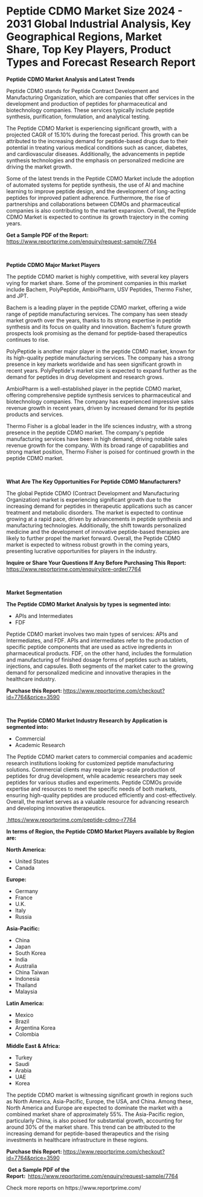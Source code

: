 <p><h1>Peptide CDMO Market Size 2024 - 2031 Global Industrial Analysis, Key Geographical Regions, Market Share, Top Key Players, Product Types and Forecast Research Report</h1></p><p><strong>Peptide CDMO Market Analysis and Latest Trends</strong></p>
<p><p>Peptide CDMO stands for Peptide Contract Development and Manufacturing Organization, which are companies that offer services in the development and production of peptides for pharmaceutical and biotechnology companies. These services typically include peptide synthesis, purification, formulation, and analytical testing.</p><p>The Peptide CDMO Market is experiencing significant growth, with a projected CAGR of 15.10% during the forecast period. This growth can be attributed to the increasing demand for peptide-based drugs due to their potential in treating various medical conditions such as cancer, diabetes, and cardiovascular diseases. Additionally, the advancements in peptide synthesis technologies and the emphasis on personalized medicine are driving the market growth.</p><p>Some of the latest trends in the Peptide CDMO Market include the adoption of automated systems for peptide synthesis, the use of AI and machine learning to improve peptide design, and the development of long-acting peptides for improved patient adherence. Furthermore, the rise of partnerships and collaborations between CDMOs and pharmaceutical companies is also contributing to the market expansion. Overall, the Peptide CDMO Market is expected to continue its growth trajectory in the coming years.</p></p>
<p><strong>Get a Sample PDF of the Report:&nbsp;</strong> <a href="https://www.reportprime.com/enquiry/request-sample/7764">https://www.reportprime.com/enquiry/request-sample/7764</a></p>
<p>&nbsp;</p>
<p><strong>Peptide CDMO Major Market Players</strong></p>
<p><p>The peptide CDMO market is highly competitive, with several key players vying for market share. Some of the prominent companies in this market include Bachem, PolyPeptide, AmbioPharm, USV Peptides, Thermo Fisher, and JPT. </p><p>Bachem is a leading player in the peptide CDMO market, offering a wide range of peptide manufacturing services. The company has seen steady market growth over the years, thanks to its strong expertise in peptide synthesis and its focus on quality and innovation. Bachem's future growth prospects look promising as the demand for peptide-based therapeutics continues to rise.</p><p>PolyPeptide is another major player in the peptide CDMO market, known for its high-quality peptide manufacturing services. The company has a strong presence in key markets worldwide and has seen significant growth in recent years. PolyPeptide's market size is expected to expand further as the demand for peptides in drug development and research grows.</p><p>AmbioPharm is a well-established player in the peptide CDMO market, offering comprehensive peptide synthesis services to pharmaceutical and biotechnology companies. The company has experienced impressive sales revenue growth in recent years, driven by increased demand for its peptide products and services.</p><p>Thermo Fisher is a global leader in the life sciences industry, with a strong presence in the peptide CDMO market. The company's peptide manufacturing services have been in high demand, driving notable sales revenue growth for the company. With its broad range of capabilities and strong market position, Thermo Fisher is poised for continued growth in the peptide CDMO market.</p></p>
<p>&nbsp;</p>
<p><strong>What Are The Key Opportunities For Peptide CDMO Manufacturers?</strong></p>
<p><p>The global Peptide CDMO (Contract Development and Manufacturing Organization) market is experiencing significant growth due to the increasing demand for peptides in therapeutic applications such as cancer treatment and metabolic disorders. The market is expected to continue growing at a rapid pace, driven by advancements in peptide synthesis and manufacturing technologies. Additionally, the shift towards personalized medicine and the development of innovative peptide-based therapies are likely to further propel the market forward. Overall, the Peptide CDMO market is expected to witness robust growth in the coming years, presenting lucrative opportunities for players in the industry.</p></p>
<p><strong>Inquire or Share Your Questions If Any Before Purchasing This Report:</strong> <a href="https://www.reportprime.com/enquiry/pre-order/7764">https://www.reportprime.com/enquiry/pre-order/7764</a></p>
<p>&nbsp;</p>
<p><strong>Market Segmentation</strong></p>
<p><strong>The Peptide CDMO Market Analysis by types is segmented into:</strong></p>
<p><ul><li>APIs and Intermediates</li><li>FDF</li></ul></p>
<p><p>Peptide CDMO market involves two main types of services: APIs and Intermediates, and FDF. APIs and intermediates refer to the production of specific peptide components that are used as active ingredients in pharmaceutical products. FDF, on the other hand, includes the formulation and manufacturing of finished dosage forms of peptides such as tablets, injections, and capsules. Both segments of the market cater to the growing demand for personalized medicine and innovative therapies in the healthcare industry.</p></p>
<p><strong>Purchase this Report:&nbsp;</strong><a href="https://www.reportprime.com/checkout?id=7764&price=3590">https://www.reportprime.com/checkout?id=7764&price=3590</a></p>
<p>&nbsp;</p>
<p><strong>The Peptide CDMO Market Industry Research by Application is segmented into:</strong></p>
<p><ul><li>Commercial</li><li>Academic Research</li></ul></p>
<p><p>The Peptide CDMO market caters to commercial companies and academic research institutions looking for customized peptide manufacturing solutions. Commercial clients may require large-scale production of peptides for drug development, while academic researchers may seek peptides for various studies and experiments. Peptide CDMOs provide expertise and resources to meet the specific needs of both markets, ensuring high-quality peptides are produced efficiently and cost-effectively. Overall, the market serves as a valuable resource for advancing research and developing innovative therapeutics.</p></p>
<p><a href="https://www.reportprime.com/peptide-cdmo-r7764">&nbsp;https://www.reportprime.com/peptide-cdmo-r7764</a></p>
<p><strong>In terms of Region, the Peptide CDMO Market Players available by Region are:</strong></p>
<p>
    <p> <strong> North America: </strong>
        <ul>
            <li>United States</li>
            <li>Canada</li>
        </ul>
        </p> 
    <p> <strong> Europe: </strong>
        <ul>
            <li>Germany</li>
            <li>France</li>
            <li>U.K.</li>
            <li>Italy</li>
            <li>Russia</li>
        </ul>
        </p> 
    <p> <strong> Asia-Pacific: </strong>
        <ul>
            <li>China</li>
            <li>Japan</li>
            <li>South Korea</li>
            <li>India</li>
            <li>Australia</li>
            <li>China Taiwan</li>
            <li>Indonesia</li>
            <li>Thailand</li>
            <li>Malaysia</li>
        </ul>
        </p> 
    <p> <strong> Latin America: </strong>
        <ul>
            <li>Mexico</li>
            <li>Brazil</li>
            <li>Argentina Korea</li>
            <li>Colombia</li>
        </ul>
        </p> 
    <p> <strong> Middle East & Africa: </strong>
        <ul>
            <li>Turkey</li>
            <li>Saudi</li>
            <li>Arabia</li>
            <li>UAE</li>
            <li>Korea</li>
        </ul>
    </p>
    </p>
<p><p>The peptide CDMO market is witnessing significant growth in regions such as North America, Asia-Pacific, Europe, the USA, and China. Among these, North America and Europe are expected to dominate the market with a combined market share of approximately 55%. The Asia-Pacific region, particularly China, is also poised for substantial growth, accounting for around 30% of the market share. This trend can be attributed to the increasing demand for peptide-based therapeutics and the rising investments in healthcare infrastructure in these regions.</p></p>
<p><strong>Purchase this Report: </strong><a href="https://www.reportprime.com/checkout?id=7764&price=3590">https://www.reportprime.com/checkout?id=7764&price=3590</a></p>
<p>&nbsp;<strong>Get a Sample PDF of the Report:&nbsp;&nbsp;</strong><a href="https://www.reportprime.com/enquiry/request-sample/7764">https://www.reportprime.com/enquiry/request-sample/7764</a></p>
<p><strong></strong></p>
<p>Check more reports on https://www.reportprime.com/</p>